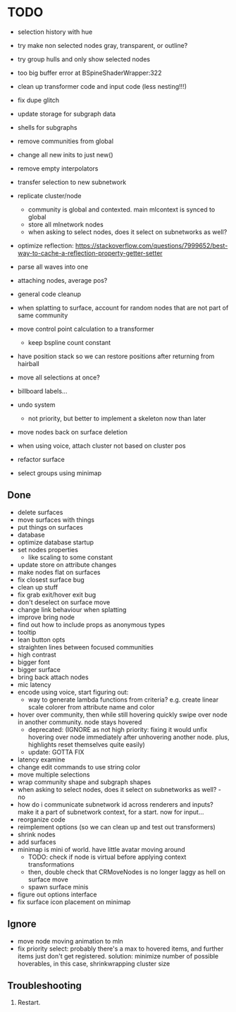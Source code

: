 # TODO

- selection history with hue
- try make non selected nodes gray, transparent, or outline?
- try group hulls and only show selected nodes
- too big buffer error at BSpineShaderWrapper:322
- clean up transformer code and input code (less nesting!!!)

- fix dupe glitch
- update storage for subgraph data
- shells for subgraphs
- remove communities from global
- change all new inits to just new()
- remove empty interpolators

- transfer selection to new subnetwork

- replicate cluster/node
    - community is global and contexted. main mlcontext is synced to global
    - store all mlnetwork nodes
    - when asking to select nodes, does it select on subnetworks as well?
- optimize reflection: https://stackoverflow.com/questions/7999652/best-way-to-cache-a-reflection-property-getter-setter
- parse all waves into one
- attaching nodes, average pos?


- general code cleanup
- when splatting to surface, account for random nodes that are not part of same community
- move control point calculation to a transformer
    - keep bspline count constant
- have position stack so we can restore positions after returning from hairball
- move all selections at once?
- billboard labels...

- undo system
    - not priority, but better to implement a skeleton now than later

- move nodes back on surface deletion
- when using voice, attach cluster not based on cluster pos


- refactor surface
- select groups using minimap

## Done

- delete surfaces
- move surfaces with things
- put things on surfaces
- database
- optimize database startup
- set nodes properties
    - like scaling to some constant
- update store on attribute changes
- make nodes flat on surfaces
- fix closest surface bug
- clean up stuff
- fix grab exit/hover exit bug
- don't deselect on surface move
- change link behaviour when splatting
- improve bring node
- find out how to include props as anonymous types
- tooltip
- lean button opts
- straighten lines between focused communities
- high contrast
- bigger font
- bigger surface
- bring back attach nodes
- mic latency
- encode using voice, start figuring out:
    - way to generate lambda functions from criteria? e.g. create linear scale colorer from attribute name and color
-  hover over community, then while still hovering quickly swipe over node in another community. node stays hovered
    - deprecated: (IGNORE as not high priority: fixing it would unfix hovering over node immediately after unhovering another node. plus, highlights reset themselves quite easily)
    - update: GOTTA FIX
- latency examine
- change edit commands to use string color
- move multiple selections
- wrap community shape and subgraph shapes
- when asking to select nodes, does it select on subnetworks as well? - no
- how do i communicate subnetwork id across renderers and inputs? make it a part of subnetwork context, for a start. now for input...
- reorganize code
- reimplement options (so we can clean up and test out transformers)
- shrink nodes
- add surfaces
- minimap is mini of world. have little avatar moving around
    - TODO: check if node is virtual before applying context transformations
    - then, double check that CRMoveNodes is no longer laggy as hell on surface move
    - spawn surface minis
- figure out options interface
- fix surface icon placement on minimap

## Ignore
- move node moving animation to mln
- fix priority select: probably there's a max to hovered items, and further items just don't get registered. solution: minimize number of possible hoverables, in this case, shrinkwrapping cluster size

## Troubleshooting

1) Restart.